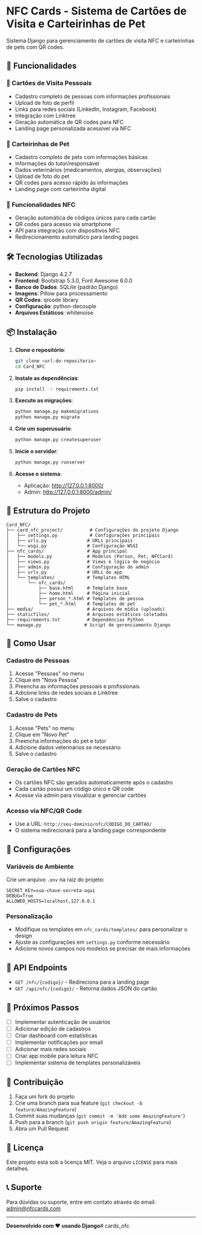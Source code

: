 # NFC Cards - Sistema de Cartões de Visita e Carteirinhas de Pet

Sistema Django para gerenciamento de cartões de visita NFC e carteirinhas de pets com QR codes.

## 🚀 Funcionalidades

### 👤 Cartões de Visita Pessoais
- Cadastro completo de pessoas com informações profissionais
- Upload de foto de perfil
- Links para redes sociais (LinkedIn, Instagram, Facebook)
- Integração com Linktree
- Geração automática de QR codes para NFC
- Landing page personalizada acessível via NFC

### 🐾 Carteirinhas de Pet
- Cadastro completo de pets com informações básicas
- Informações do tutor/responsável
- Dados veterinários (medicamentos, alergias, observações)
- Upload de foto do pet
- QR codes para acesso rápido às informações
- Landing page com carteirinha digital

### 📱 Funcionalidades NFC
- Geração automática de códigos únicos para cada cartão
- QR codes para acesso via smartphone
- API para integração com dispositivos NFC
- Redirecionamento automático para landing pages

## 🛠️ Tecnologias Utilizadas

- **Backend**: Django 4.2.7
- **Frontend**: Bootstrap 5.3.0, Font Awesome 6.0.0
- **Banco de Dados**: SQLite (padrão Django)
- **Imagens**: Pillow para processamento
- **QR Codes**: qrcode library
- **Configuração**: python-decouple
- **Arquivos Estáticos**: whitenoise

## 📦 Instalação

1. **Clone o repositório**:
   ```bash
   git clone <url-do-repositorio>
   cd Card_NFC
   ```

2. **Instale as dependências**:
   ```bash
   pip install -r requirements.txt
   ```

3. **Execute as migrações**:
   ```bash
   python manage.py makemigrations
   python manage.py migrate
   ```

4. **Crie um superusuário**:
   ```bash
   python manage.py createsuperuser
   ```

5. **Inicie o servidor**:
   ```bash
   python manage.py runserver
   ```

6. **Acesse o sistema**:
   - Aplicação: http://127.0.0.1:8000/
   - Admin: http://127.0.0.1:8000/admin/

## 📁 Estrutura do Projeto

```
Card_NFC/
├── card_nfc_project/          # Configurações do projeto Django
│   ├── settings.py            # Configurações principais
│   ├── urls.py               # URLs principais
│   └── wsgi.py               # Configuração WSGI
├── nfc_cards/                # App principal
│   ├── models.py             # Modelos (Person, Pet, NFCCard)
│   ├── views.py              # Views e lógica de negócio
│   ├── admin.py              # Configuração do admin
│   ├── urls.py               # URLs do app
│   └── templates/            # Templates HTML
│       └── nfc_cards/
│           ├── base.html     # Template base
│           ├── home.html     # Página inicial
│           ├── person_*.html # Templates de pessoa
│           └── pet_*.html    # Templates de pet
├── media/                    # Arquivos de mídia (uploads)
├── staticfiles/              # Arquivos estáticos coletados
├── requirements.txt          # Dependências Python
└── manage.py                # Script de gerenciamento Django
```

## 🎯 Como Usar

### Cadastro de Pessoas
1. Acesse "Pessoas" no menu
2. Clique em "Nova Pessoa"
3. Preencha as informações pessoais e profissionais
4. Adicione links de redes sociais e Linktree
5. Salve o cadastro

### Cadastro de Pets
1. Acesse "Pets" no menu
2. Clique em "Novo Pet"
3. Preencha informações do pet e tutor
4. Adicione dados veterinários se necessário
5. Salve o cadastro

### Geração de Cartões NFC
- Os cartões NFC são gerados automaticamente após o cadastro
- Cada cartão possui um código único e QR code
- Acesse via admin para visualizar e gerenciar cartões

### Acesso via NFC/QR Code
- Use a URL: `http://seu-dominio/nfc/CODIGO_DO_CARTAO/`
- O sistema redirecionará para a landing page correspondente

## 🔧 Configurações

### Variáveis de Ambiente
Crie um arquivo `.env` na raiz do projeto:

```env
SECRET_KEY=sua-chave-secreta-aqui
DEBUG=True
ALLOWED_HOSTS=localhost,127.0.0.1
```

### Personalização
- Modifique os templates em `nfc_cards/templates/` para personalizar o design
- Ajuste as configurações em `settings.py` conforme necessário
- Adicione novos campos nos modelos se precisar de mais informações

## 📱 API Endpoints

- `GET /nfc/{codigo}/` - Redireciona para a landing page
- `GET /api/nfc/{codigo}/` - Retorna dados JSON do cartão

## 🚀 Próximos Passos

- [ ] Implementar autenticação de usuários
- [ ] Adicionar edição de cadastros
- [ ] Criar dashboard com estatísticas
- [ ] Implementar notificações por email
- [ ] Adicionar mais redes sociais
- [ ] Criar app mobile para leitura NFC
- [ ] Implementar sistema de templates personalizáveis

## 🤝 Contribuição

1. Faça um fork do projeto
2. Crie uma branch para sua feature (`git checkout -b feature/AmazingFeature`)
3. Commit suas mudanças (`git commit -m 'Add some AmazingFeature'`)
4. Push para a branch (`git push origin feature/AmazingFeature`)
5. Abra um Pull Request

## 📄 Licença

Este projeto está sob a licença MIT. Veja o arquivo `LICENSE` para mais detalhes.

## 📞 Suporte

Para dúvidas ou suporte, entre em contato através do email: admin@nfccards.com

---

**Desenvolvido com ❤️ usando Django**#   c a r d s _ n f c  
 